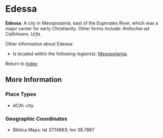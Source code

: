 # Edessa
**Edessa**. 
A city in Mesopotamia, east of the Euphrates River, which was a major center for early Christianity. 
Other forms include: 
*Antiochia ad Callirhoem*, *Urfa*. 




Other information about Edessa:


* Is located within the following region(s): 
[Mesopotamia](Mesopotamia.md). 








Return to [Index](00-Index.md)

## More Information

### Place Types

* ACAI: city



### Geographic Coordinates

* Biblica Maps: lat 37.14863; lon 38.7867




